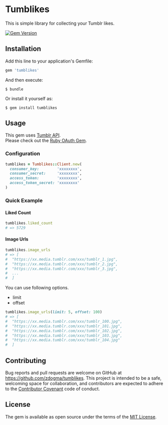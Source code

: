 # Tumblikes

This is simple library for collecting your Tumblr likes.

[![Gem Version](https://badge.fury.io/rb/tumblikes.svg)](https://badge.fury.io/rb/tumblikes)

## Installation

Add this line to your application's Gemfile:

```ruby
gem 'tumblikes'
```

And then execute:

    $ bundle

Or install it yourself as:

    $ gem install tumblikes

## Usage

This gem uses [Tumblr API](https://www.tumblr.com/docs/en/api/v2).  
Please check out the [Ruby OAuth Gem](http://oauth.rubyforge.org/).

### Configuration


```ruby
tumblikes = Tumblikes::Client.new(
  consumer_key:        'xxxxxxxx',
  consumer_secret:     'xxxxxxxx',
  access_token:        'xxxxxxxx',
  access_token_secret: 'xxxxxxxx'
)
```

### Quick Example
#### Liked Count
```ruby
tumblikes.liked_count
# => 5729
```

#### Image Urls
```ruby
tumblikes.image_urls
# => [
#  "https://xx.media.tumblr.com/xxx/tumblr_1.jpg",
#  "https://xx.media.tumblr.com/xxx/tumblr_2.jpg",
#  "https://xx.media.tumblr.com/xxx/tumblr_3.jpg",
#  ...
#  ]
```

You can use following options.
* limit
* offset

```ruby
tumblikes.image_urls(limit: 5, offset: 100)
# => [
#  "https://xx.media.tumblr.com/xxx/tumblr_100.jpg",
#  "https://xx.media.tumblr.com/xxx/tumblr_101.jpg",
#  "https://xx.media.tumblr.com/xxx/tumblr_102.jpg",
#  "https://xx.media.tumblr.com/xxx/tumblr_103.jpg",
#  "https://xx.media.tumblr.com/xxx/tumblr_104.jpg"
#  ]
```

## Contributing

Bug reports and pull requests are welcome on GitHub at https://github.com/zdogma/tumblikes. This project is intended to be a safe, welcoming space for collaboration, and contributors are expected to adhere to the [Contributor Covenant](http://contributor-covenant.org) code of conduct.


## License

The gem is available as open source under the terms of the [MIT License](http://opensource.org/licenses/MIT).
